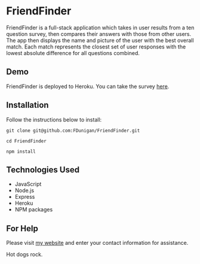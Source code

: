 # FriendFinder
FriendFinder is a full-stack application which takes in user results from a ten question survey, then compares their answers with those from other users. The app then displays the name and picture of the user with the best overall match. Each match represents the closest set of user responses with the lowest absolute difference for all questions combined. 

## Demo
FriendFinder is deployed to Heroku. You can take the survey [here](https://salty-anchorage-52505.herokuapp.com/).

## Installation 
Follow the instructions below to install:

`git clone git@github.com:FDunigan/FriendFinder.git`

`cd FriendFinder`

`npm install`

## Technologies Used 
- JavaScript
- Node.js
- Express
- Heroku 
- NPM packages

## For Help
Please visit [my website](https://fdunigan.github.io/) and enter your contact information for assistance. 

Hot dogs rock. 

